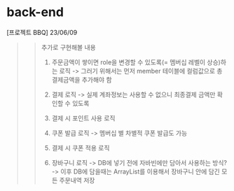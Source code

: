 # back-end

[프로젝트 BBQ]
23/06/09
>> 추가로 구현해볼 내용
>> 1. 주문금액이 쌓이면 role을 변경할 수 있도록(= 멤버십 레벨이 상승)하는 로직
>>    -> 그러기 위해서는 먼저 member 테이블에 컬럼값으로 총 결제금액을 추가해야 함
>>
>> 2. 결제 로직
>>    -> 실제 계좌정보는 사용할 수 없으니 최종결제 금액만 확인할 수 있도록
>> 3. 결제 시 포인트 사용 로직
>>
>> 4. 쿠폰 발급 로직
>>    -> 멤버십 별 차별적 쿠폰 발급도 가능
>> 5. 결제 시 쿠폰 적용 로직
>>
>> 6. 장바구니 로직 
>>    -> DB에 넣기 전에 자바빈에만 담아서 사용하는 방식?
>>    -> 이후 DB에 담을때는 ArrayList를 이용해서 장바구니 안에 담긴 모든 주문내역 저장
